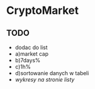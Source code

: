 # CryptoMarket

## TODO

- dodac do list 
- a)market cap
- b)7days%
- c)1h%
- d)sortowanie danych w tabeli
- *wykresy na stronie listy*